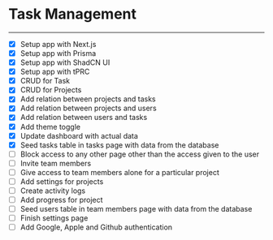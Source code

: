 # Task Management

---

- [x] Setup app with Next.js
- [x] Setup app with Prisma
- [x] Setup app with ShadCN UI
- [x] Setup app with tPRC
- [x] CRUD for Task
- [x] CRUD for Projects
- [x] Add relation between projects and tasks
- [x] Add relation between projects and users
- [x] Add relation between users and tasks
- [x] Add theme toggle
- [x] Update dashboard with actual data
- [x] Seed tasks table in tasks page with data from the database
- [ ] Block access to any other page other than the access given to the user
- [ ] Invite team members
- [ ] Give access to team members alone for a particular project
- [ ] Add settings for projects
- [ ] Create activity logs
- [ ] Add progress for project
- [ ] Seed users table in team members page with data from the database
- [ ] Finish settings page
- [ ] Add Google, Apple and Github authentication
